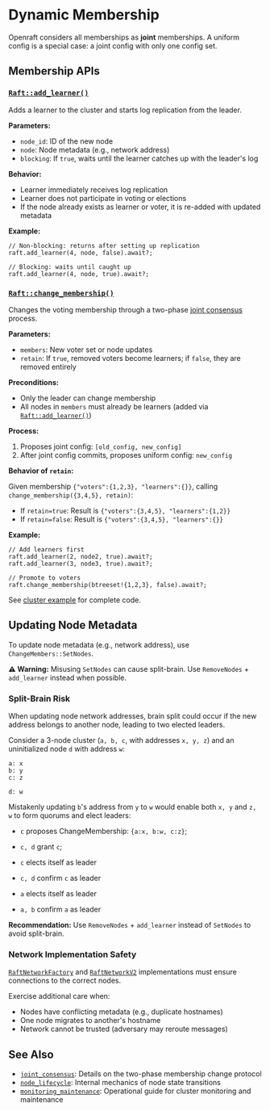 # Dynamic Membership

Openraft considers all memberships as **joint** memberships.
A uniform config is a special case: a joint config with only one config set.

## Membership APIs

### [`Raft::add_learner()`]

Adds a learner to the cluster and starts log replication from the leader.

**Parameters:**
- `node_id`: ID of the new node
- `node`: Node metadata (e.g., network address)
- `blocking`: If `true`, waits until the learner catches up with the leader's log

**Behavior:**
- Learner immediately receives log replication
- Learner does not participate in voting or elections
- If the node already exists as learner or voter, it is re-added with updated metadata

**Example:**
```ignore
// Non-blocking: returns after setting up replication
raft.add_learner(4, node, false).await?;

// Blocking: waits until caught up
raft.add_learner(4, node, true).await?;
```

### [`Raft::change_membership()`]

Changes the voting membership through a two-phase [joint consensus][`joint_consensus`] process.

**Parameters:**
- `members`: New voter set or node updates
- `retain`: If `true`, removed voters become learners; if `false`, they are removed entirely

**Preconditions:**
- Only the leader can change membership
- All nodes in `members` must already be learners (added via [`Raft::add_learner()`])

**Process:**
1. Proposes joint config: `[old_config, new_config]`
2. After joint config commits, proposes uniform config: `new_config`

**Behavior of `retain`:**

Given membership `{"voters":{1,2,3}, "learners":{}}`, calling `change_membership({3,4,5}, retain)`:
- If `retain=true`: Result is `{"voters":{3,4,5}, "learners":{1,2}}`
- If `retain=false`: Result is `{"voters":{3,4,5}, "learners":{}}`

**Example:**
```ignore
// Add learners first
raft.add_learner(2, node2, true).await?;
raft.add_learner(3, node3, true).await?;

// Promote to voters
raft.change_membership(btreeset!{1,2,3}, false).await?;
```

See [cluster example](https://github.com/databendlabs/openraft/blob/d041202a9f30b704116c324a6adc4f2ec28029fa/examples/raft-kv-memstore/tests/cluster/test_cluster.rs#L75-L103) for complete code.


## Updating Node Metadata

To update node metadata (e.g., network address), use `ChangeMembers::SetNodes`.

**⚠️ Warning:** Misusing `SetNodes` can cause split-brain. Use `RemoveNodes` + `add_learner` instead when possible.

### Split-Brain Risk

When updating node network addresses,
brain split could occur if the new address belongs to another node,
leading to two elected leaders.

Consider a 3-node cluster (`a, b, c`, with addresses `x, y, z`) and an
uninitialized node `d` with address `w`:

```text
a: x
b: y
c: z

d: w
```

Mistakenly updating `b`'s address from `y` to `w` would enable both `x, y` and `z, w` to form quorums and elect leaders:

- `c` proposes ChangeMembership: `{a:x, b:w, c:z}`;
- `c, d` grant `c`;

- `c` elects itself as leader
- `c, d` confirm `c` as leader

- `a` elects itself as leader
- `a, b` confirm `a` as leader


**Recommendation:** Use `RemoveNodes` + `add_learner` instead of `SetNodes` to avoid split-brain.

### Network Implementation Safety

[`RaftNetworkFactory`] and [`RaftNetworkV2`] implementations must ensure connections to the correct nodes.

Exercise additional care when:
- Nodes have conflicting metadata (e.g., duplicate hostnames)
- One node migrates to another's hostname
- Network cannot be trusted (adversary may reroute messages)



## See Also

- [`joint_consensus`]: Details on the two-phase membership change protocol
- [`node_lifecycle`]: Internal mechanics of node state transitions
- [`monitoring_maintenance`]: Operational guide for cluster monitoring and maintenance

[`Raft::add_learner()`]: `crate::Raft::add_learner`
[`Raft::change_membership()`]: `crate::Raft::change_membership`
[`ChangeMembers::SetNodes`]: `crate::change_members::ChangeMembers::SetNodes`
[`RaftNetworkFactory`]: `crate::network::RaftNetworkFactory`
[`RaftNetworkV2`]: `crate::network::v2::RaftNetworkV2`
[`joint_consensus`]: `crate::docs::cluster_control::joint_consensus`
[`node_lifecycle`]: `crate::docs::cluster_control::node_lifecycle`
[`monitoring_maintenance`]: `crate::docs::cluster_control::monitoring_maintenance`
